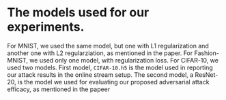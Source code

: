 # The models used for our experiments.

For MNIST, we used the same model, but one with L1 regularization and another one with L2 regularziation, as mentioned in the paper.
For Fashion-MNIST, we used only one model, with regularization loss.
For CIFAR-10, we used two models. First model, ```CIFAR-10.h5``` is the model used in reporting our attack results in the online stream setup. The second model, a ResNet-20, 
is the model we used for evaluating our proposed adversarial attack efficacy, as mentioned in the papeer
